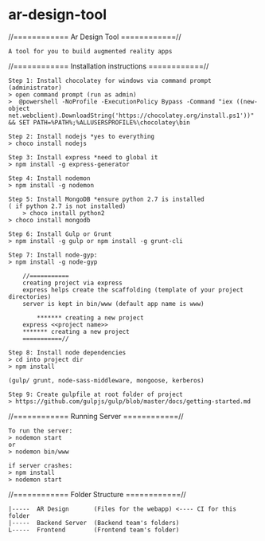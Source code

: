 # ar-design-tool
//============
	Ar Design Tool
	============//
	
	A tool for you to build augmented reality apps

//============
	Installation instructions
	============//

	Step 1: Install chocolatey for windows via command prompt (administrator)
	> open command prompt (run as admin)
	>  @powershell -NoProfile -ExecutionPolicy Bypass -Command "iex ((new-object net.webclient).DownloadString('https://chocolatey.org/install.ps1'))" && SET PATH=%PATH%;%ALLUSERSPROFILE%\chocolatey\bin

	Step 2: Install nodejs *yes to everything
	> choco install nodejs

	Step 3: Install express *need to global it
	> npm install -g express-generator

	Step 4: Install nodemon
	> npm install -g nodemon

	Step 5: Install MongoDB *ensure python 2.7 is installed
	( if python 2.7 is not installed) 
		> choco install python2
	> choco install mongodb

	Step 6: Install Gulp or Grunt
	> npm install -g gulp or npm install -g grunt-cli

	Step 7: Install node-gyp:
	> npm install -g node-gyp

		//===========
		creating project via express
		express helps create the scaffolding (template of your project directories)
		server is kept in bin/www (default app name is www)

			******* creating a new project
		express <<project name>>
		******* creating a new project
		===========//

	Step 8: Install node dependencies 
	> cd into project dir
	> npm install 

	(gulp/ grunt, node-sass-middleware, mongoose, kerberos)

	Step 9: Create gulpfile at root folder of project
	> https://github.com/gulpjs/gulp/blob/master/docs/getting-started.md

//============
	Running Server
	============//
	
	To run the server:
	> nodemon start 
	or
	> nodemon bin/www

	if server crashes:
	> npm install
	> nodemon start

//============
	Folder Structure
	============//

	|-----	AR Design 		(Files for the webapp) <---- CI for this folder
	|-----	Backend Server	(Backend team's folders)
	L-----	Frontend 		(Frontend team's folder)